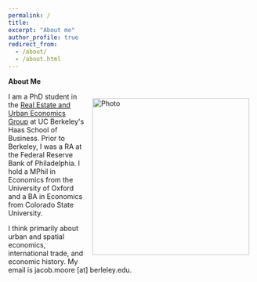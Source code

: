 ```yaml
---
permalink: /
title: 
excerpt: "About me"
author_profile: true
redirect_from: 
  - /about/
  - /about.html
---
```


**About Me**

<img align="right" src="https://jacobhmoore.github.io/images/IMG_0015.jpg" alt="Photo" style="width: 320px; border-radius: 10px; padding: 12px 12px 12px 12px"/>


I am a PhD student in the [Real Estate and Urban Economics Group](https://haas.berkeley.edu/realestate/) at UC Berkeley's Haas School of Business. Prior to Berkeley, I was a RA at the Federal Reserve Bank of Philadelphia. I hold a MPhil in Economics from the University of Oxford and a BA in Economics from Colorado State University.

I think primarily about urban and spatial economics, international trade, and economic history. My email is jacob.moore [at] berleley.edu.
